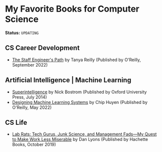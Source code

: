 # My Favorite Books for Computer Science

**Status:** `UPDATING`

## CS Career Development
- [The Staff Engineer's Path](https://learning.oreilly.com/library/view/the-staff-engineers/9781098118723/) by Tanya Reilly (Published by O'Reilly, September 2022)

## Artificial Intelligence | Machine Learning
- [Superintelligence](https://www.amazon.com/Superintelligence-Dangers-Strategies-Nick-Bostrom/dp/0198739834/ref=tmm_pap_swatch_0?_encoding=UTF8&qid=&sr=) by Nick Bostrom (Published by Oxford University Press, July 2014)
- [Designing Machine Learning Systems](https://learning.oreilly.com/library/view/designing-machine-learning/9781098107956/) by Chip Huyen (Published by O'Reilly, May 2022)

## CS Life
- [Lab Rats: Tech Gurus, Junk Science, and Management Fads—My Quest to Make Work Less Miserable](https://www.amazon.com/Lab-Rats-Science-Management-Miserable/dp/0316561878/ref=tmm_pap_swatch_0?_encoding=UTF8&qid=1701318576&sr=1-1) by Dan Lyons (Published by Hachette Books, October 2019)
